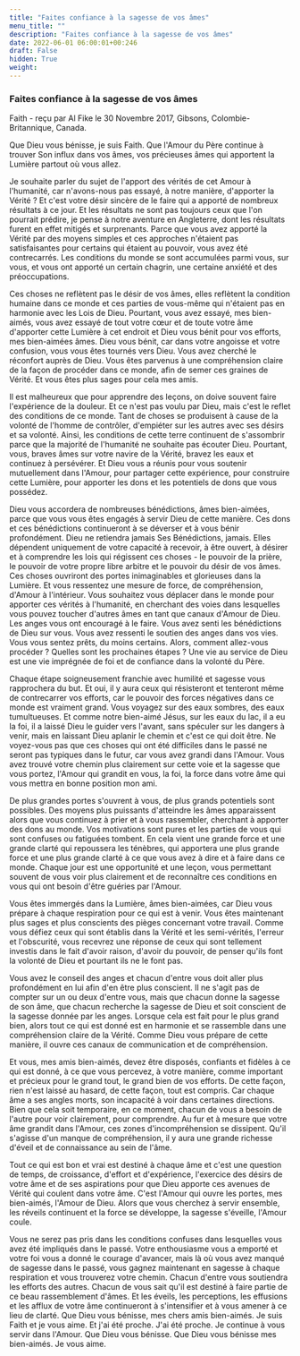 ```yaml
---
title: "Faites confiance à la sagesse de vos âmes"
menu_title: ""
description: "Faites confiance à la sagesse de vos âmes"
date: 2022-06-01 06:00:01+00:246
draft: False
hidden: True
weight:
---
```

### Faites confiance à la sagesse de vos âmes

Faith - reçu par Al Fike le 30 Novembre 2017, Gibsons, Colombie-Britannique, Canada.

Que Dieu vous bénisse, je suis Faith. Que l'Amour du Père continue à trouver Son influx dans vos âmes, vos précieuses âmes qui apportent la Lumière partout où vous allez.

Je souhaite parler du sujet de l'apport des vérités de cet Amour à l'humanité, car n'avons-nous pas essayé, à notre manière, d'apporter la Vérité ? Et c'est votre désir sincère de le faire qui a apporté de nombreux résultats à ce jour. Et les résultats ne sont pas toujours ceux que l'on pourrait prédire, je pense à notre aventure en Angleterre, dont les résultats furent en effet mitigés et surprenants. Parce que vous avez apporté la Vérité par des moyens simples et ces approches n'étaient pas satisfaisantes pour certains qui étaient au pouvoir, vous avez été contrecarrés. Les conditions du monde se sont accumulées parmi vous, sur vous, et vous ont apporté un certain chagrin, une certaine anxiété et des préoccupations. 

Ces choses ne reflètent pas le désir de vos âmes, elles reflètent la condition humaine dans ce monde et ces parties de vous-même qui n'étaient pas en harmonie avec les Lois de Dieu. Pourtant, vous avez essayé, mes bien-aimés, vous avez essayé de tout votre cœur et de toute votre âme d'apporter cette Lumière à cet endroit et Dieu vous bénit pour vos efforts, mes bien-aimées âmes. Dieu vous bénit, car dans votre angoisse et votre confusion, vous vous êtes tournés vers Dieu. Vous avez cherché le réconfort auprès de Dieu. Vous êtes parvenus à une compréhension claire de la façon de procéder dans ce monde, afin de semer ces graines de Vérité. Et vous êtes plus sages pour cela mes amis.

Il est malheureux que pour apprendre des leçons, on doive souvent faire l'expérience de la douleur. Et ce n'est pas voulu par Dieu, mais c'est le reflet des conditions de ce monde. Tant de choses se produisent à cause de la volonté de l'homme de contrôler, d'empiéter sur les autres avec ses désirs et sa volonté. Ainsi, les conditions de cette terre continuent de s'assombrir parce que la majorité de l'humanité ne souhaite pas écouter Dieu. Pourtant, vous, braves âmes sur votre navire de la Vérité, bravez les eaux et continuez à persévérer. Et Dieu vous a réunis pour vous soutenir mutuellement dans l'Amour, pour partager cette expérience, pour construire cette Lumière, pour apporter les dons et les potentiels de dons que vous possédez.

Dieu vous accordera de nombreuses bénédictions, âmes bien-aimées, parce que vous vous êtes engagés à servir Dieu de cette manière. Ces dons et ces bénédictions continueront à se déverser et à vous bénir profondément. Dieu ne retiendra jamais Ses Bénédictions, jamais. Elles dépendent uniquement de votre capacité à recevoir, à être ouvert, à désirer et à comprendre les lois qui régissent ces choses - le pouvoir de la prière, le pouvoir de votre propre libre arbitre et le pouvoir du désir de vos âmes. Ces choses ouvriront des portes inimaginables et glorieuses dans la Lumière. Et vous ressentez une mesure de force, de compréhension, d'Amour à l'intérieur. Vous souhaitez vous déplacer dans le monde pour apporter ces vérités à l'humanité, en cherchant des voies dans lesquelles vous pouvez toucher d'autres âmes en tant que canaux d'Amour de Dieu. Les anges vous ont encouragé à le faire. Vous avez senti les bénédictions de Dieu sur vous. Vous avez ressenti le soutien des anges dans vos vies. Vous vous sentez prêts, du moins certains. Alors, comment allez-vous procéder ? Quelles sont les prochaines étapes ? Une vie au service de Dieu est une vie imprégnée de foi et de confiance dans la volonté du Père.

Chaque étape soigneusement franchie avec humilité et sagesse vous rapprochera du but. Et oui, il y aura ceux qui résisteront et tenteront même de contrecarrer vos efforts, car le pouvoir des forces négatives dans ce monde est vraiment grand. Vous voyagez sur des eaux sombres, des eaux tumultueuses. Et comme notre bien-aimé Jésus, sur les eaux du lac, il a eu la foi, il a laissé Dieu le guider vers l'avant, sans spéculer sur les dangers à venir, mais en laissant Dieu aplanir le chemin et c'est ce qui doit être. Ne voyez-vous pas que ces choses qui ont été difficiles dans le passé ne seront pas typiques dans le futur, car vous avez grandi dans l'Amour. Vous avez trouvé votre chemin plus clairement sur cette voie et la sagesse que vous portez, l'Amour qui grandit en vous, la foi, la force dans votre âme qui vous mettra en bonne position mon ami.

De plus grandes portes s'ouvrent à vous, de plus grands potentiels sont possibles. Des moyens plus puissants d'atteindre les âmes apparaissent alors que vous continuez à prier et à vous rassembler, cherchant à apporter des dons au monde. Vos motivations sont pures et les parties de vous qui sont confuses ou fatiguées tombent. En cela vient une grande force et une grande clarté qui repoussera les ténèbres, qui apportera une plus grande force et une plus grande clarté à ce que vous avez à dire et à faire dans ce monde. Chaque jour est une opportunité et une leçon, vous permettant souvent de vous voir plus clairement et de reconnaître ces conditions en vous qui ont besoin d'être guéries par l'Amour. 

Vous êtes immergés dans la Lumière, âmes bien-aimées, car Dieu vous prépare à chaque respiration pour ce qui est à venir. Vous êtes maintenant plus sages et plus conscients des pièges concernant votre travail. Comme vous défiez ceux qui sont établis dans la Vérité et les semi-vérités, l'erreur et l'obscurité, vous recevrez une réponse de ceux qui sont tellement investis dans le fait d'avoir raison, d'avoir du pouvoir, de penser qu'ils font la volonté de Dieu et pourtant ils ne le font pas.

Vous avez le conseil des anges et chacun d'entre vous doit aller plus profondément en lui afin d'en être plus conscient. Il ne s'agit pas de compter sur un ou deux d'entre vous, mais que chacun donne la sagesse de son âme, que chacun recherche la sagesse de Dieu et soit conscient de la sagesse donnée par les anges. Lorsque cela est fait pour le plus grand bien, alors tout ce qui est donné est en harmonie et se rassemble dans une compréhension claire de la Vérité. Comme Dieu vous prépare de cette manière, il ouvre ces canaux de communication et de compréhension. 

Et vous, mes amis bien-aimés, devez être disposés, confiants et fidèles à ce qui est donné, à ce que vous percevez, à votre manière, comme important et précieux pour le grand tout, le grand bien de vos efforts. De cette façon, rien n'est laissé au hasard, de cette façon, tout est compris. Car chaque âme a ses angles morts, son incapacité à voir dans certaines directions. Bien que cela soit temporaire, en ce moment, chacun de vous a besoin de l'autre pour voir clairement, pour comprendre. Au fur et à mesure que votre âme grandit dans l'Amour, ces zones d'incompréhension se dissipent. Qu'il s'agisse d'un manque de compréhension, il y aura une grande richesse d'éveil et de connaissance au sein de l'âme.

Tout ce qui est bon et vrai est destiné à chaque âme et c'est une question de temps, de croissance, d'effort et d'expérience, l'exercice des désirs de votre âme et de ses aspirations pour que Dieu apporte ces avenues de Vérité qui coulent dans votre âme. C'est l'Amour qui ouvre les portes, mes bien-aimés, l'Amour de Dieu. Alors que vous cherchez à servir ensemble, les réveils continuent et la force se développe, la sagesse s'éveille, l'Amour coule.

Vous ne serez pas pris dans les conditions confuses dans lesquelles vous avez été impliqués dans le passé. Votre enthousiasme vous a emporté et votre foi vous a donné le courage d'avancer, mais là où vous avez manqué de sagesse dans le passé, vous gagnez maintenant en sagesse à chaque respiration et vous trouverez votre chemin. Chacun d'entre vous soutiendra les efforts des autres. Chacun de vous sait qu'il est destiné à faire partie de ce beau rassemblement d'âmes. Et les éveils, les perceptions, les effusions et les afflux de votre âme continueront à s'intensifier et à vous amener à ce lieu de clarté. Que Dieu vous bénisse, mes chers amis bien-aimés. Je suis Faith et je vous aime. Et j'ai été proche. J'ai été proche. Je continue à vous servir dans l'Amour. Que Dieu vous bénisse. Que Dieu vous bénisse mes bien-aimés. Je vous aime.
